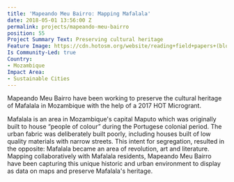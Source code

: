 ```yaml
---
title: 'Mapeando Meu Bairro: Mapping Mafalala'
date: 2018-05-01 13:56:00 Z
permalink: projects/mapeando-meu-bairro
position: 55
Project Summary Text: Preserving cultural heritage
Feature Image: https://cdn.hotosm.org/website/reading+field+papers+(blog).jpg
Is Community-Led: true
Country:
- Mozambique
Impact Area:
- Sustainable Cities
---
```


Mapeando Meu Bairro have been working to preserve the cultural heritage of Mafalala in Mozambique with the help of a 2017 HOT Microgrant.

Mafalala is an area in Mozambique's capital Maputo which was originally built to house “people of colour” during the Portugese colonial period. The urban fabric was deliberately built poorly, including houses built of low quality materials with narrow streets. This intent for segregation, resulted in the opposite: Mafalala became an area of revolution, art and literature. Mapping collaboratively with Mafalala residents, Mapeando Meu Bairro have been capturing this unique historic and urban environment to display as data on maps and preserve Mafalala's heritage.